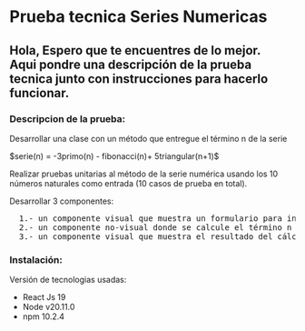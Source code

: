 <h1><b>Prueba tecnica Series Numericas </b></h1>

<h2>Hola, Espero que te encuentres de lo mejor.<br> Aqui pondre una descripción de la prueba tecnica junto con instrucciones para hacerlo funcionar.</h2>

<h3>Descripcion de la prueba:</h3>
<p> Desarrollar una clase con un método que entregue el término n de la serie</p>
<p> $serie(n) = -3primo(n) - fibonacci(n)+ 5triangular(n+1)$</p>
<p>Realizar pruebas unitarias al método de la serie numérica usando los 10 números naturales como entrada (10 casos de prueba en total).
</p>
<p>Desarrollar 3 componentes:</p>
<pre>
  1.- un componente visual que muestra un formulario para introducir el número n
  2.- un componente no-visual donde se calcule el término n de la serie
  3.- un componente visual que muestra el resultado del cálculo
</pre>

<h3>Instalación:</h3>
<p>Versión de tecnologias usadas:</p>
<ul>
<li> React Js 19</li>
<li>Node v20.11.0</li>
<li>npm 10.2.4</li>
</ul>
